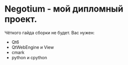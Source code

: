 # Negotium - мой дипломный проект.

Чёткого гайда сборки не будет. Вас нужен:
* Qt6
* QtWebEngine и View
* cmark
* python и cpython